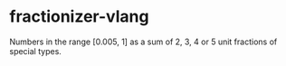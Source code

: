 # fractionizer-vlang
Numbers in the range [0.005, 1] as a sum of 2, 3, 4 or 5 unit fractions of special types.
